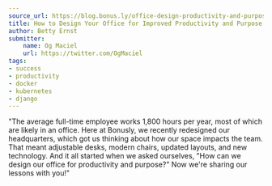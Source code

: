 ```yaml
---
source_url: https://blog.bonus.ly/office-design-productivity-and-purpose
title: How to Design Your Office for Improved Productivity and Purpose
author: Betty Ernst
submitter:
    name: Og Maciel
    url: https://twitter.com/OgMaciel
tags:
- success
- productivity
- docker
- kubernetes
- django
---
```


"The average full-time employee works 1,800 hours per year, most of which are likely in an office. Here at Bonusly, we recently redesigned our headquarters, which got us thinking about how our space impacts the team. That meant adjustable desks, modern chairs, updated layouts, and new technology. And it all started when we asked ourselves, "How can we design our office for productivity and purpose?" Now we're sharing our lessons with you!" 
